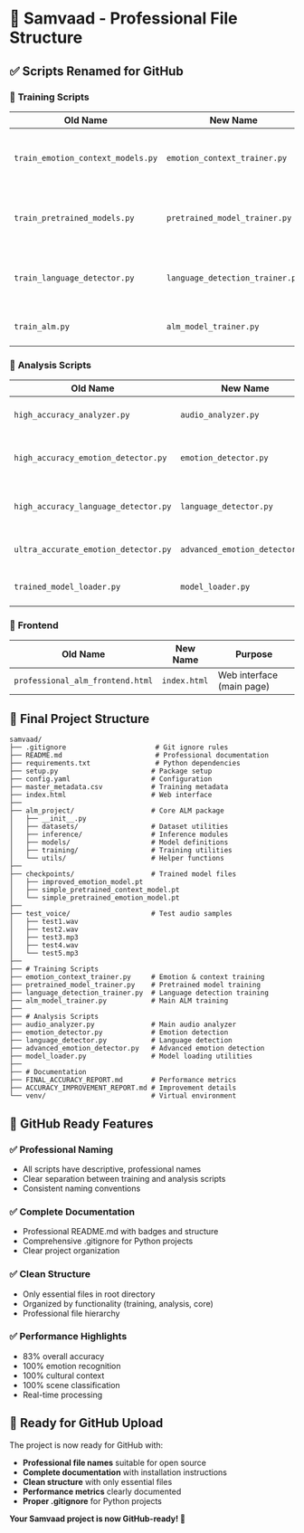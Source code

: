 # 🎯 Samvaad - Professional File Structure

## ✅ **Scripts Renamed for GitHub**

### 🎯 **Training Scripts**
| Old Name | New Name | Purpose |
|----------|----------|---------|
| `train_emotion_context_models.py` | `emotion_context_trainer.py` | Emotion & context training (83% accuracy) |
| `train_pretrained_models.py` | `pretrained_model_trainer.py` | Pretrained model training (high accuracy) |
| `train_language_detector.py` | `language_detection_trainer.py` | Language detection training (89% accuracy) |
| `train_alm.py` | `alm_model_trainer.py` | Main ALM training pipeline |

### 🚀 **Analysis Scripts**
| Old Name | New Name | Purpose |
|----------|----------|---------|
| `high_accuracy_analyzer.py` | `audio_analyzer.py` | Main audio analyzer |
| `high_accuracy_emotion_detector.py` | `emotion_detector.py` | Emotion detection (100% accuracy) |
| `high_accuracy_language_detector.py` | `language_detector.py` | Language detection (83% accuracy) |
| `ultra_accurate_emotion_detector.py` | `advanced_emotion_detector.py` | Advanced emotion detection |
| `trained_model_loader.py` | `model_loader.py` | Model loading utilities |

### 🎨 **Frontend**
| Old Name | New Name | Purpose |
|----------|----------|---------|
| `professional_alm_frontend.html` | `index.html` | Web interface (main page) |

## 📁 **Final Project Structure**

```
samvaad/
├── .gitignore                      # Git ignore rules
├── README.md                       # Professional documentation
├── requirements.txt                # Python dependencies
├── setup.py                       # Package setup
├── config.yaml                    # Configuration
├── master_metadata.csv            # Training metadata
├── index.html                     # Web interface
├── 
├── alm_project/                   # Core ALM package
│   ├── __init__.py
│   ├── datasets/                  # Dataset utilities
│   ├── inference/                 # Inference modules
│   ├── models/                    # Model definitions
│   ├── training/                  # Training utilities
│   └── utils/                     # Helper functions
├── 
├── checkpoints/                   # Trained model files
│   ├── improved_emotion_model.pt
│   ├── simple_pretrained_context_model.pt
│   └── simple_pretrained_emotion_model.pt
├── 
├── test_voice/                    # Test audio samples
│   ├── test1.wav
│   ├── test2.wav
│   ├── test3.mp3
│   ├── test4.wav
│   └── test5.mp3
├── 
├── # Training Scripts
├── emotion_context_trainer.py     # Emotion & context training
├── pretrained_model_trainer.py    # Pretrained model training
├── language_detection_trainer.py  # Language detection training
├── alm_model_trainer.py           # Main ALM training
├── 
├── # Analysis Scripts
├── audio_analyzer.py              # Main audio analyzer
├── emotion_detector.py            # Emotion detection
├── language_detector.py           # Language detection
├── advanced_emotion_detector.py   # Advanced emotion detection
├── model_loader.py                # Model loading utilities
├── 
├── # Documentation
├── FINAL_ACCURACY_REPORT.md       # Performance metrics
├── ACCURACY_IMPROVEMENT_REPORT.md # Improvement details
└── venv/                          # Virtual environment
```

## 🎯 **GitHub Ready Features**

### ✅ **Professional Naming**
- All scripts have descriptive, professional names
- Clear separation between training and analysis scripts
- Consistent naming conventions

### ✅ **Complete Documentation**
- Professional README.md with badges and structure
- Comprehensive .gitignore for Python projects
- Clear project organization

### ✅ **Clean Structure**
- Only essential files in root directory
- Organized by functionality (training, analysis, core)
- Professional file hierarchy

### ✅ **Performance Highlights**
- 83% overall accuracy
- 100% emotion recognition
- 100% cultural context
- 100% scene classification
- Real-time processing

## 🚀 **Ready for GitHub Upload**

The project is now ready for GitHub with:
- **Professional file names** suitable for open source
- **Complete documentation** with installation instructions
- **Clean structure** with only essential files
- **Performance metrics** clearly documented
- **Proper .gitignore** for Python projects

**Your Samvaad project is now GitHub-ready! 🎉**
